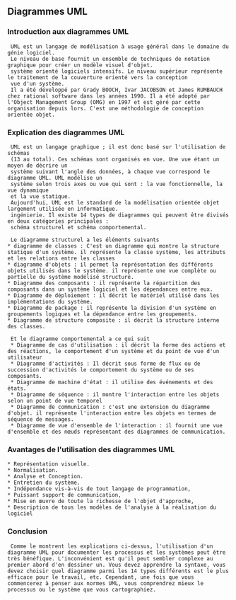 ## Diagrammes UML
### Introduction aux diagrammes UML
     UML est un langage de modélisation à usage général dans le domaine du génie logiciel.
     Le niveau de base fournit un ensemble de techniques de notation graphique pour créer un modèle visuel d'objet.
     système orienté logiciels intensifs. Le niveau supérieur représente le traitement de la couverture orienté vers la conception
     vue d'un système.
     Il a été développé par Grady BOOCH, Ivar JACOBSON et James RUMBAUCH chez rational software dans les années 1990. Il a été adopté par l'Object Management Group (OMG) en 1997 et est géré par cette organisation depuis lors. C'est une méthodologie de conception orientée objet.

### Explication des diagrammes UML
     UML est un langage graphique ; il est donc basé sur l'utilisation de schémas
     (13 au total). Ces schémas sont organisés en vue. Une vue étant un moyen de décrire un
     système suivant l'angle des données, à chaque vue correspond le diagramme UML. UML modélise un
     système selon trois axes ou vue qui sont : la vue fonctionnelle, la vue dynamique
     et la vue statique.
     Aujourd'hui, UML est le standard de la modélisation orientée objet largement utilisée en informatique.
     ingénierie. Il existe 14 types de diagrammes qui peuvent être divisés en deux catégories principales :
     schéma structurel et schéma comportemental.
    
     Le diagramme structurel a les éléments suivants
    * diagramme de classes : C'est un diagramme qui montre la structure statique d'un système. il représente la classe système, les attributs et les relations entre les classes
    * diagramme d'objets : il permet la représentation des différents objets utilisés dans le système. il représente une vue complète ou partielle du système modélisé structuré.
    * Diagramme des composants : il représente la répartition des composants dans un système logiciel et les dépendances entre eux.
    * Diagramme de déploiement : il décrit le matériel utilisé dans les implémentations du système.
    * Diagramme de package : il représente la division d'un système en groupements logiques et la dépendance entre les groupements.
    * Diagramme de structure composite : il décrit la structure interne des classes.

     Et le diagramme comportemental a ce qui suit
     * Diagramme de cas d'utilisation : il décrit la forme des actions et des réactions, le comportement d'un système et du point de vue d'un utilisateur
     * Diagramme d'activités : Il décrit sous forme de flux ou de succession d'activités le comportement du système ou de ses composants.
     * Diagramme de machine d'état : il utilise des événements et des états.
     * Diagramme de séquence : il montre l'interaction entre les objets selon un point de vue temporel
     * Diagramme de communication : c'est une extension du diagramme d'objet. il représente l'interaction entre les objets en termes de séquence de messages.
     * Diagramme de vue d'ensemble de l'interaction : il fournit une vue d'ensemble et des nœuds représentant des diagrammes de communication.

### Avantages de l'utilisation des diagrammes UML
    * Représentation visuelle.
    * Normalisation.
    * Analyse et Conception.
    * Entretien du système.
    * Indépendance vis-à-vis de tout langage de programmation,
    * Puissant support de communication,
    * Mise en œuvre de toute la richesse de l'objet d'approche,
    * Description de tous les modèles de l'analyse à la réalisation du logiciel

### Conclusion
     Comme le montrent les explications ci-dessus, l'utilisation d'un diagramme UML pour documenter les processus et les systèmes peut être très bénéfique. L'inconvénient est qu'il peut sembler complexe au premier abord d'en dessiner un. Vous devez apprendre la syntaxe, vous devez choisir quel diagramme parmi les 14 types différents est le plus efficace pour le travail, etc. Cependant, une fois que vous commencerez à penser aux normes UML, vous comprendrez mieux le processus ou le système que vous cartographiez.